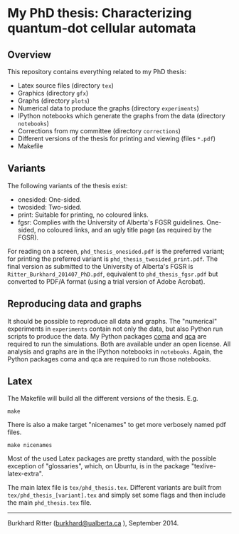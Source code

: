 # My PhD thesis: Characterizing quantum-dot cellular automata

## Overview

This repository contains everything related to my PhD thesis:

* Latex source files (directory `tex`)
* Graphics (directory `gfx`)
* Graphs (directory `plots`)
* Numerical data to produce the graphs (directory `experiments`)
* IPython notebooks which generate the graphs from the data (directory `notebooks`)
* Corrections from my committee (directory `corrections`)
* Different versions of the thesis for printing and viewing (files `*.pdf`)
* Makefile

## Variants

The following variants of the thesis exist:

* onesided: One-sided.
* twosided: Two-sided.
* print: Suitable for printing, no coloured links.
* fgsr: Complies with the University of Alberta's FGSR guidelines. One-sided,
  no coloured links, and an ugly title page (as required by the FGSR).

For reading on a screen, `phd_thesis_onesided.pdf` is the preferred variant; for
printing the preferred variant is `phd_thesis_twosided_print.pdf`. The final
version as submitted to the University of Alberta's FGSR is
`Ritter_Burkhard_201407_PhD.pdf`, equivalent to `phd_thesis_fgsr.pdf` but
converted to PDF/A format (using a trial version of Adobe Acrobat).

## Reproducing data and graphs

It should be possible to reproduce all data and graphs. The "numerical"
experiments in `experiments` contain not only the data, but also Python run
scripts to produce the data. My Python packages [coma][] and [qca][] are
required to run the simulations. Both are available under an open license. All
analysis and graphs are in the IPython notebooks in `notebooks`. Again, the
Python packages coma and qca are required to run those notebooks.

[coma]: https://github.com/meznom/coma
[qca]: https://github.com/meznom/qca

## Latex

The Makefile will build all the different versions of the thesis. E.g.
```
make
```

There is also a make target "nicenames" to get more verbosely named pdf files.
```
make nicenames
```

Most of the used Latex packages are pretty standard, with the possible exception
of "glossaries", which, on Ubuntu, is in the package "texlive-latex-extra".

The main latex file is `tex/phd_thesis.tex`. Different variants are built from
`tex/phd_thesis_[variant].tex` and simply set some flags and then include the
main `phd_thesis.tex` file. 

---
Burkhard Ritter (<burkhard@ualberta.ca> ), September 2014.